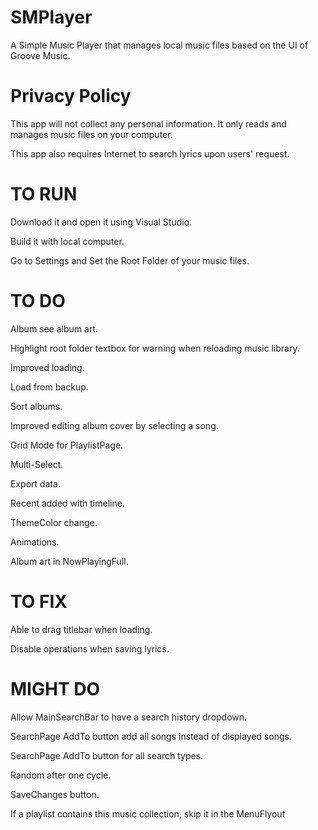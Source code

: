 # SMPlayer
A Simple Music Player that manages local music files based on the UI of Groove Music.

# Privacy Policy
This app will not collect any personal information. It only reads and manages music files on your computer.

This app also requires Internet to search lyrics upon users' request.

# TO RUN
Download it and open it using Visual Studio.

Build it with local computer.

Go to Settings and Set the Root Folder of your music files.

# TO DO
Album see album art.

Highlight root folder textbox for warning when reloading music library.

Improved loading.

Load from backup.

Sort albums.

Improved editing album cover by selecting a song.

Grid Mode for PlaylistPage.

Multi-Select.

Export data.

Recent added with timeline.

ThemeColor change.

Animations.

Album art in NowPlayingFull.

# TO FIX
Able to drag titlebar when loading.

Disable operations when saving lyrics.

# MIGHT DO
Allow MainSearchBar to have a search history dropdown.

SearchPage AddTo button add all songs instead of displayed songs.

SearchPage AddTo button for all search types.

Random after one cycle.

SaveChanges button.

If a playlist contains this music collection, skip it in the MenuFlyout